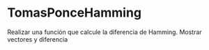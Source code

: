 # TomasPonceHamming
Realizar una función que calcule la diferencia de Hamming. Mostrar vectores y diferencia
